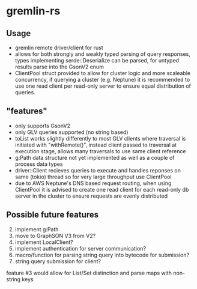# gremlin-rs

## Usage
- gremlin remote driver/client for rust
- allows for both strongly and weakly typed parsing of query responses, types implementing serde::Deserialize can be parsed, for untyped results parse into the GsonV2 enum
- ClientPool struct provided to allow for cluster logic and more scaleable concurrency, if querying a cluster (e.g. Neptune) it is recommended to use one read client per read-only server to ensure equal distribution of queries. 

## "features"
- only supports GsonV2
- only GLV queries supported (no string based)
- toList works slightly differently to most GLV clients where traversal is initiated with "withRemote()",
instead client passed to traversal at execution stage, allows many traversals to use same client reference
- g:Path data structure not yet implemented as well as a couple of process data types
- driver::Client recieves queries to execute and handles reponses on same (tokio) thread so for very large throughput use ClientPool
- due to AWS Neptune's DNS based request routing, when using ClientPool it is advised to create one read client for each read-only db server in the cluster to ensure requests are evenly distributed

## Possible future features
2. implement g:Path
3. move to GraphSON V3 from V2?
5. implement LocalClient?
6. implement authentication for server communication?
10. macro/function for parsing string query into bytecode for submission?
11. string query submission for client?

feature #3 would allow for List/Set distinction and parse maps with non-string keys